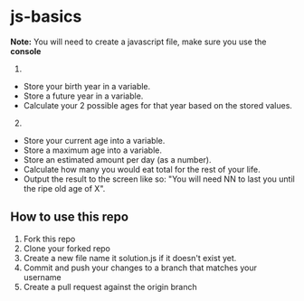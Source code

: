 # js-basics

**Note:** You will need to create a javascript file, make sure you use the **console**

1. 
- Store your birth year in a variable.
- Store a future year in a variable.
- Calculate your 2 possible ages for that year based on the stored values.

2. 
- Store your current age into a variable.
- Store a maximum age into a variable.
- Store an estimated amount per day (as a number).
- Calculate how many you would eat total for the rest of your life.
- Output the result to the screen like so: "You will need NN to last you until the ripe old age of X".

## How to use this repo

1. Fork this repo
2. Clone your forked repo
3. Create a new file name it solution.js if it doesn't exist yet.
4. Commit and push your changes to a branch that matches your username
5. Create a pull request against the origin branch
